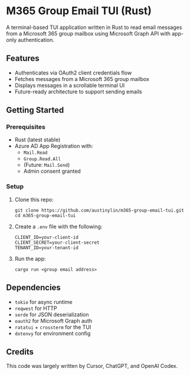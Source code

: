# M365 Group Email TUI (Rust)

A terminal-based TUI application written in Rust to read email messages from a Microsoft 365 group mailbox using Microsoft Graph API with app-only authentication.

## Features

- Authenticates via OAuth2 client credentials flow
- Fetches messages from a Microsoft 365 group mailbox
- Displays messages in a scrollable terminal UI
- Future-ready architecture to support sending emails

## Getting Started

### Prerequisites

- Rust (latest stable)
- Azure AD App Registration with:
  - `Mail.Read`
  - `Group.Read.All`
  - (Future: `Mail.Send`)
  - Admin consent granted

### Setup

1. Clone this repo:
   ```
   git clone https://github.com/austinylin/m365-group-email-tui.git
   cd m365-group-email-tui
   ```

2. Create a `.env` file with the following:
   ```
   CLIENT_ID=your-client-id
   CLIENT_SECRET=your-client-secret
   TENANT_ID=your-tenant-id
   ```

3. Run the app:
   ```
   cargo run <group email address>
   ```

## Dependencies

- `tokio` for async runtime
- `reqwest` for HTTP
- `serde` for JSON deserialization
- `oauth2` for Microsoft Graph auth
- `ratatui` + `crossterm` for the TUI
- `dotenvy` for environment config

## Credits
This code was largely written by Cursor, ChatGPT, and OpenAI Codex.